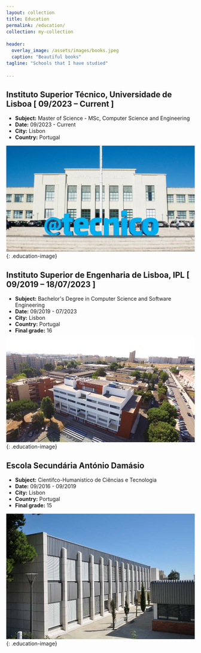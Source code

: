 ```yaml
---
layout: collection
title: Education
permalink: /education/
collection: my-collection

header:
  overlay_image: /assets/images/books.jpeg
  caption: "Beautiful books"
tagline: "Schools that I have studied"

---
```


<style>
.education-image {
  width: 100%;
  height: 300px; /* Set the height to ensure all images have the same height */
  object-fit: cover; /* Crop the images while maintaining aspect ratio */
  margin-bottom: 20px;
  border-radius: 10px;
  box-shadow: 0 4px 6px rgba(0, 0, 0, 0.1);
}
</style>

## Instituto Superior Técnico, Universidade de Lisboa [ 09/2023 – Current ]

- **Subject:** Master of Science - MSc, Computer Science and Engineering
- **Date:** 09/2023 - Current
- **City:** Lisbon
- **Country:** Portugal

![Instituto Superior Técnico, Universidade de Lisboa, Lisbon, Portugal](/assets/images/ist.jpg){: .education-image}

## Instituto Superior de Engenharia de Lisboa, IPL [ 09/2019 – 18/07/2023 ]

- **Subject:** Bachelor's Degree in Computer Science and Software Engineering
- **Date:** 09/2019 - 07/2023
- **City:** Lisbon
- **Country:** Portugal 
- **Final grade:** 16 

![Instituto Superior de Engenharia de Lisboa, Lisbon, Portugal](/assets/images/isel_01_960.jpg){: .education-image}

## Escola Secundária António Damásio

- **Subject:** Cientifco-Humanistico de Ciências e Tecnologia
- **Date:** 09/2016 - 09/2019
- **City:** Lisbon 
- **Country:** Portugal 
- **Final grade:** 15

![Escola Secundária António Damásio, Lisbon, Portugal](/assets/images/EscolaAntonioDamasio_DE_10_2013-037.jpg){: .education-image}

